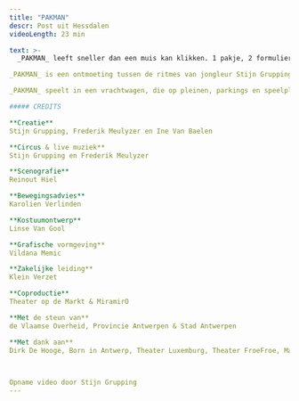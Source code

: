 ```yaml
---
title: "PAKMAN"
descr: Post uit Hessdalen
videoLength: 23 min

text: >-
  _PAKMAN_ leeft sneller dan een muis kan klikken. 1 pakje, 2 formulieren, 3 stempels, 6 handtekeningen, 450 keer per dag, 159.750 pakjes per jaar in ruil voor 10 vakantiedagen. _PAKMAN_ doorkruist het land om altijd precies op tijd pakjes af te leveren. In de laadbak van zijn kleine vrachtwagen wordt het publiek uitgenodigd voor een intense performance over een even eenzame als onzichtbare bewoner van onze virtuele economie.

_PAKMAN_ is een ontmoeting tussen de ritmes van jongleur Stijn Grupping en drummer Frederik Meulyzer. Samen onderzoeken zij het ritme waaraan ‘deze’ tijd onderhevig is. Hoe verhoudt de opgelegde snelheid van _PAKMAN_ zich tot zijn natuurlijke ritmes als hartslag en ademhaling? Stijn en Frederik laten de ritmes en routines van hun botsballen en drums in dialoog treden. Samen maken ze live muziek, waarbij ze elkaar – elk met hun eigen instrument – versterken, tegenwerken, aanvullen en uitdagen.

_PAKMAN_ speelt in een vrachtwagen, die op pleinen, parkings en speelplaatsen halt houdt. Vijfentwintig toeschouwers nemen mee plaats in de laadbak.

##### CREDITS

**Creatie**  
Stijn Grupping, Frederik Meulyzer en Ine Van Baelen

**Circus & live muziek**  
Stijn Grupping en Frederik Meulyzer

**Scenografie**  
Reinout Hiel

**Bewegingsadvies**  
Karolien Verlinden

**Kostuumontwerp**  
Linse Van Gool

**Grafische vormgeving**  
Vildana Memic

**Zakelijke leiding**  
Klein Verzet

**Coproductie**  
Theater op de Markt & MiramirO

**Met de steun van**  
de Vlaamse Overheid, Provincie Antwerpen & Stad Antwerpen

**Met dank aan**  
Dirk De Hooge, Born in Antwerp, Theater Luxemburg, Theater FroeFroe, Martha!Tentatief en Circuscentrum voor werk- en repetitieruimte

‍

Opname video door Stijn Grupping
---
```

